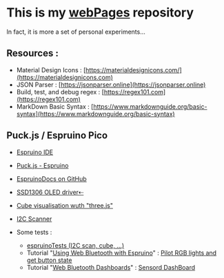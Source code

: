 # This is my [webPages](https://philippeardit.github.io/webPages/) repository
In fact, it is more a set of personal experiments...

## Resources :
- Material Design Icons : [https://materialdesignicons.com/](https://materialdesignicons.com)
- JSON Parser : [https://jsonparser.online](https://jsonparser.online)
- Build, test, and debug regex : [https://regex101.com](https://regex101.com)
- MarkDown Basic Syntax : [https://www.markdownguide.org/basic-syntax](https://www.markdownguide.org/basic-syntax)

## Puck.js  / Espruino Pico
- [Espruino IDE](https://www.espruino.com/ide)
- [Puck.js - Espruino](https://www.espruino.com/Puck.js)
- [EspruinoDocs on GitHub](https://github.com/espruino/EspruinoDocs/blob/master/boards/Puck.js.md)
- [SSD1306 OLED driver⇠](https://www.espruino.com/SSD1306)
- [Cube visualisation wuth "three.js"](https://threejs.org/)
- [I2C Scanner](https://github.com/PaddeK/espruino-i2c-scanner)

- Some tests :
  - [espruinoTests (I2C scan, cube, ...)](https://philippeardit.github.io/webPages/html/espruinoTests.html)
  - Tutorial "[Using Web Bluetooth with Espruino](https://www.espruino.com/Web%20Bluetooth)" : [Pilot RGB lights and get button state](https://philippeardit.github.io/webPages/html/puckJsTestBtnAndLights.html)
  - Tutorial "[Web Bluetooth Dashboards](https://www.espruino.com/Web+Bluetooth+Dashboard)" : [Sensord DashBoard](https://philippeardit.github.io/webPages/html/puckJsWebBleDashBoard.html)